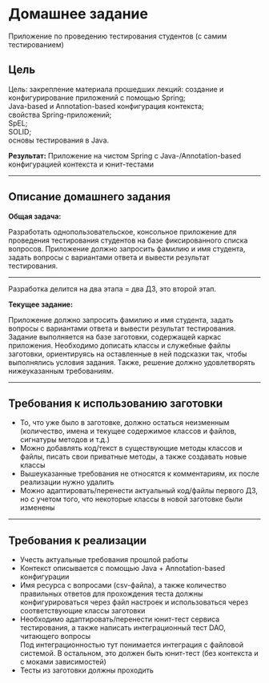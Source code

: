 # Домашнее задание

Приложение по проведению тестирования студентов (с самим тестированием)

## Цель

Цель: закрепление материала прошедших лекций: создание и конфигурирование приложений с помощью Spring;  
Java-based и Annotation-based конфигурация контекста;  
свойства Spring-приложений;  
SpEL;  
SOLID;  
основы тестирования в Java.

**Результат:** Приложение на чистом Spring с Java-/Annotation-based конфигурацией контекста и юнит-тестами

---

## Описание домашнего задания

**Общая задача:**

Разработать однопользовательское, консольное приложение для проведения тестирования студентов на базе фиксированного списка вопросов. Приложение должно запросить фамилию и имя студента, задать вопросы с вариантами ответа и вывести результат тестирования.

---

Разработка делится на два этапа = два ДЗ, это второй этап.

**Текущее задание:**

Приложение должно запросить фамилию и имя студента, задать вопросы с вариантами ответа и вывести результат тестирования. Задание выполняется на базе заготовки, содержащей каркас приложения. Необходимо дописать классы и служебные файлы заготовки, ориентируясь на оставленные в ней подсказки так, чтобы выполнялись условия задания. Также, решение должно удовлетворять нижеуказанным требованиям.

---

## Требования к использованию заготовки

- То, что уже было в заготовке, должно остаться неизменным (количество, имена и текущее содержимое классов и файлов, сигнатуры методов и т.д.)
- Можно добавлять код/текст в существующие методы классов и файлы, писать свои приватные методы, а также создавать новые классы
- Вышеуказанные требования не относятся к комментариям, их после реализации нужно удалить
- Можно адаптировать/перенести актуальный код/файлы первого ДЗ, но с учетом того, что некоторые классы в новой заготовке были изменены

---

## Требования к реализации

- Учесть актуальные требования прошлой работы
- Контекст описывается с помощью Java + Annotation-based конфигурации
- Имя ресурса с вопросами (csv-файла), а также количество правильных ответов для прохождения теста должны конфигурироваться через файл настроек и использоваться через соответствующие классы заготовки
- Необходимо адаптировать/перенести юнит-тест сервиса тестирования, а также написать интеграционный тест DAO, читающего вопросы  
  Под интеграционностью тут понимается интеграция с файловой системой. В остальном, это должен быть юнит-тест (без контекста и с моками зависимостей)
- Тесты из заготовки должны проходить
